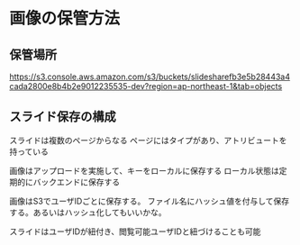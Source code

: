 # 画像の保管方法
## 保管場所
https://s3.console.aws.amazon.com/s3/buckets/slidesharefb3e5b28443a4cada2800e8b4b2e9012235535-dev?region=ap-northeast-1&tab=objects

## スライド保存の構成

スライドは複数のページからなる
ページにはタイプがあり、アトリビュートを持っている

画像はアップロードを実施して、キーをローカルに保存する
ローカル状態は定期的にバックエンドに保存する

画像はS3でユーザIDごとに保存する。
ファイル名にハッシュ値を付与して保存する。あるいはハッシュ化してもいいかな。

スライドはユーザIDが紐付き、閲覧可能ユーザIDと紐づけることも可能
